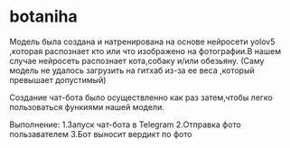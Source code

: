 # botaniha
Модель была создана и натренирована на основе нейросети yolov5 ,которая распознает кто или что изображено на фотографии.В нашем случае нейросеть распознает кота,собаку и/или обезьяну.
(Саму модель не удалось загрузить на гитхаб из-за ее веса ,который превышает допустимый)

Создание чат-бота было осуществленно как раз затем,чтобы легко пользоваться функиями нашей модели.

Выполнение:
1.Запуск чат-бота в Telegram
2.Отправка фото пользавателем
3.Бот выносит вердикт по фото

